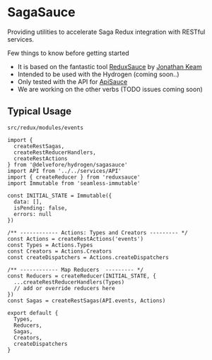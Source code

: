 # SagaSauce

Providing utilities to accelerate Saga Redux integration with RESTful services.

Few things to know before getting started

- It is based on the fantastic tool [ReduxSauce](https://github.com/jkeam/reduxsauce) by [Jonathan Keam](https://github.com/jkeam)
- Intended to be used with the Hydrogen (coming soon..)
- Only tested with the API for [ApiSauce](https://github.com/infinitered/apisauce)
- We are working on the other verbs (TODO issues coming soon)

## Typical Usage

`src/redux/modules/events`
```
import {
  createRestSagas,
  createRestReducerHandlers,
  createRestActions
} from '@delvefore/hydrogen/sagasauce'
import API from '../../services/API'
import { createReducer } from 'reduxsauce'
import Immutable from 'seamless-immutable'

const INITIAL_STATE = Immutable({
  data: [],
  isPending: false,
  errors: null
})

/** ------------ Actions: Types and Creators --------- */
const Actions = createRestActions('events')
const Types = Actions.Types
const Creators = Actions.Creators
const createDispatchers = Actions.createDispatchers

/** ------------ Map Reducers  --------- */
const Reducers = createReducer(INITIAL_STATE, {
  ...createRestReducerHandlers(Types)
  // add or override reducers here
})
const Sagas = createRestSagas(API.events, Actions)

export default {
  Types,
  Reducers,
  Sagas,
  Creators,
  createDispatchers
}

```
